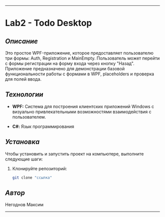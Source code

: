 ***
# Lab2 - Todo Desktop

## ***Описание***

Это простое WPF-приложение, которое предоставляет пользователю три формы: Auth, Registration и MainEmpty. Пользователь может перейти с формы регистрации на форму входа через кнопку "Назад". Приложение предназначено для демонстрации базовой функциональности работы с формами в WPF, placeholders и проверка для полей ввода.

## ***Технологии***

- **WPF:** Cистема для построения клиентских приложений Windows с визуально привлекательными возможностями взаимодействия с пользователем.

- **С#:** Язык программирования

## ***Установка***

Чтобы установить и запустить проект на компьютере, выполните следующие шаги:

1. Клонируйте репозиторий:
   ```bash
   git clone "ссылка"
   
## ***Автор***

Негоднов Максим
***

